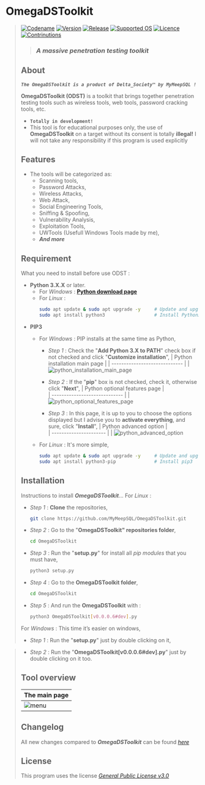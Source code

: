 # **OmegaDSToolkit**
> [![Codename](https://img.shields.io/badge/Codename-MyMeepSQL-informational?style=flat-square)]()
[![Version](https://img.shields.io/badge/Version-0.0.0.6-brightgreen?style=flat-square)]()
[![Release](https://img.shields.io/badge/Release-Stable-success?style=flat-square)]()
[![Supported OS](https://img.shields.io/badge/Supported%20OS-Linux%20--%20Windows-success?style=flat-square)]()
[![Licence](https://img.shields.io/badge/License-GNU--GPL--3.0-important?style=flat-square)]()
[![Contrinutions](https://img.shields.io/badge/Contributions-Open%20!-yellow?style=flat-square)]()
> >  ### _**A massive penetration testing toolkit**_
> 
> ## About
> _**`The OmegaDSToolkit is a product of Delta_Society™ by MyMeepSQL !`**_
>
>  **OmegaDSToolkit (ODST)** is a toolkit that brings together penetration testing tools such as wireless tools, web tools, password cracking tools, etc.
> * **`Totally in development!`**
> * This tool is for educational purposes only, the use of **OmegaDSToolkit** on a target without its consent is totally **illegal!** I will not take any responsibility if this program is used explicitly
> 
> ## Features
> * The tools will be categorized as: 
>   * Scanning tools,
>   * Password Attacks, 
>   * Wireless Attacks,
>   * Web Attack,
>   * Social Engineering Tools,
>   * Sniffing & Spoofing,
>   * Vulnerability Analysis,
>   * Exploitation Tools,
>   * UWTools (Usefull Windows Tools made by me),
>   * _**And more**_
> 
> ## Requirement
> What you need to install before use ODST :
>   * **Python 3.X.X** or later.
>     * For _Windows_ : **[Python download page](https://www.python.org/downloads/)**
>     * For _Linux_ : 
>       ```bash
>       sudo apt update & sudo apt upgrade -y     # Update and upgrade your system, if doesn't update,
>       sudo apt install python3                  # Install Python3
>       ```
>   * **PIP3**
>     * For _Windows_ : PIP installs at the same time as Python,
>       * _Step 1_ : Check the "**Add Python 3.X to PATH**" check box if not checked and click "**Customize installation**",
>         | Python installation main page | 
>         | ----------------------------- | 
>         | ![python_installation_main_page](https://zupimages.net/up/22/02/vhsc.png)  
>         
>       * _Step 2_ : If the "**pip**" box is not checked, check it, otherwise click "**Next**",
>         | Python optional features page |  
>         | ----------------------------- | 
>         | ![python_optional_features_page](https://zupimages.net/up/22/02/qblp.png) 
>         
>       * _Step 3_ : In this page, it is up to you to choose the options displayed but I advise you to **activate everything**, and sure, click "**Install**",
>         | Python advanced option |  
>         | ---------------------- | 
>         | ![python_advanced_option](https://zupimages.net/up/22/02/bgmk.png) 
>         
>     * For _Linux_ : It's more simple,
>       ```bash
>       sudo apt update & sudo apt upgrade -y     # Update and upgrade your system, if doesn't update,
>       sudo apt install python3-pip              # Install pip3
>       ```
> 
> ## Installation
> Instructions to install ***OmegaDSToolkit***...
> For _Linux_ :
>   * _Step 1_ : **Clone** the repositories,
>     ```bash
>     git clone https://github.com/MyMeepSQL/OmegaDSToolkit.git
>     ```
>   * _Step 2_ : Go to the "**OmegaDSToolkit" repositories folder**,
>     ```bash
>     cd OmegaDSToolkit
>     ```
>   * _Step 3_ : Run the "**setup.py**" for install all _pip modules_ that you must have,
>     ```bash
>     python3 setup.py
>     ```
>   * _Step 4_ : Go to the **OmegaDSToolkit folder**,
>     ```bash
>     cd OmegaDSToolkit
>     ```
>   * _Step 5_ : And run the **OmegaDSToolkit** with :
>     ```bash
>     python3 OmegaDSToolkit[v0.0.0.6#dev].py
>     ```
>     
> For _Windows_ : This time it’s easier on windows,
>   * _Step 1_ : Run the "**setup.py**" just by double clicking on it,

>   * _Step 2_ : Run the "**OmegaDSToolkit[v0.0.0.6#dev].py**" just by double clicking on it too.
>   
> ## Tool overview
> | The main page | 
> | ------------- | 
> | ![menu](https://zupimages.net/up/21/52/wo2o.jpg)  |
> 
> ## Changelog
> All new changes compared to _**OmegaDSToolkit**_ can be found _[here](https://github.com/MyMeepSQL/OmegaDSToolkit/blob/main/CHANGLOG.md)_
> 
> ## License 
> This program uses the license _[General Public License v3.0](https://github.com/MyMeepSQL/OmegaDSToolki)_
